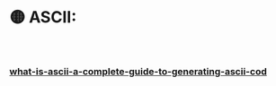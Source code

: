 # 🟡 ASCII:

<br>

### [what-is-ascii-a-complete-guide-to-generating-ascii-cod](https://www.geeksforgeeks.org/what-is-ascii-a-complete-guide-to-generating-ascii-code/?ref=lbp)

